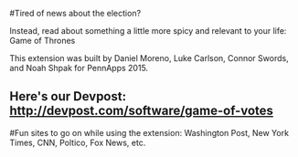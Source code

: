 
#Tired of news about the election? 

Instead, read about something a little more spicy and relevant to your life: Game of Thrones

This extension was built by Daniel Moreno, Luke Carlson, Connor Swords, and Noah Shpak for PennApps 2015.

Here's our Devpost: 
http://devpost.com/software/game-of-votes
-------

#Fun sites to go on while using the extension:
Washington Post,
New York Times,
CNN,
Poltico,
Fox News,
etc.
